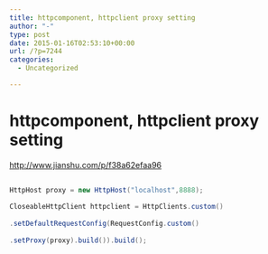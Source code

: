 ```yaml
---
title: httpcomponent, httpclient proxy setting
author: "-"
type: post
date: 2015-01-16T02:53:10+00:00
url: /?p=7244
categories:
  - Uncategorized

---
```

# httpcomponent, httpclient proxy setting
http://www.jianshu.com/p/f38a62efaa96

```java
  
HttpHost proxy = new HttpHost("localhost",8888);
  
CloseableHttpClient httpclient = HttpClients.custom()
  
.setDefaultRequestConfig(RequestConfig.custom()
  
.setProxy(proxy).build()).build();
  
```